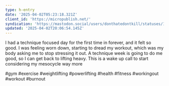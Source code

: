 ```yaml
---
type: h-entry
date: '2025-04-02T05:23:18.321Z'
client_id: 'https://micropublish.net/'
syndication: 'https://mastodon.social/users/donthatedontkill/statuses/114270168615238453'
updated: '2025-04-02T20:06:54.145Z'
---
```

I had a technique focused day for the first time in forever, and it felt so good. I was feeling worn down, starting to dread my workout, which was my body asking me to stop stressing it out. A technique week is going to do me good, so I can get back to lifting heavy. This is a wake up call to start considering my mesocycle way more

#gym #exercise #weightlifting #powerlifting #health #fitness #workingout #workout #burnout
